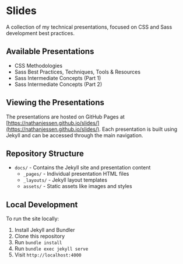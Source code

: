 # Slides

A collection of my technical presentations, focused on CSS and Sass development best practices.

## Available Presentations

- CSS Methodologies
- Sass Best Practices, Techniques, Tools & Resources
- Sass Intermediate Concepts (Part 1)
- Sass Intermediate Concepts (Part 2)

## Viewing the Presentations

The presentations are hosted on GitHub Pages at [https://nathanjessen.github.io/slides/](https://nathanjessen.github.io/slides/). Each presentation is built using Jekyll and can be accessed through the main navigation.

## Repository Structure

- `docs/` - Contains the Jekyll site and presentation content
  - `_pages/` - Individual presentation HTML files
  - `_layouts/` - Jekyll layout templates
  - `assets/` - Static assets like images and styles

## Local Development

To run the site locally:

1. Install Jekyll and Bundler
2. Clone this repository
3. Run `bundle install`
4. Run `bundle exec jekyll serve`
5. Visit `http://localhost:4000`
